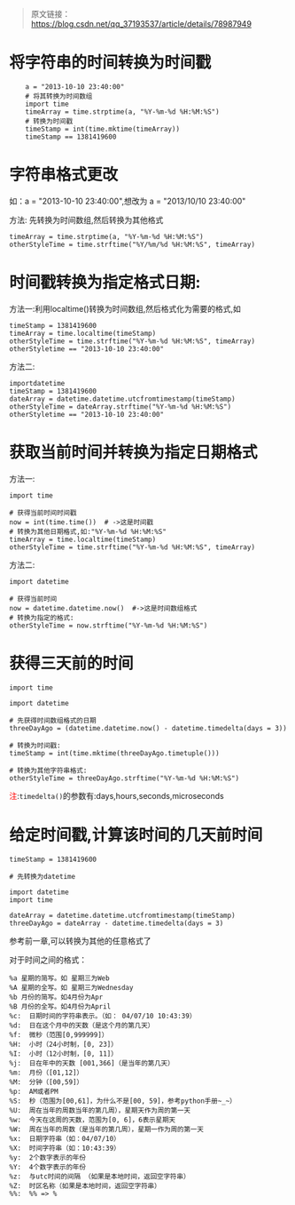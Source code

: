 > 原文链接：<https://blog.csdn.net/qq_37193537/article/details/78987949>

# 将字符串的时间转换为时间戳

	    a = "2013-10-10 23:40:00"
	    # 将其转换为时间数组
	    import time
	    timeArray = time.strptime(a, "%Y-%m-%d %H:%M:%S")
	    # 转换为时间戳
	    timeStamp = int(time.mktime(timeArray))
	    timeStamp == 1381419600

# 字符串格式更改

如：a = "2013-10-10 23:40:00",想改为 a = "2013/10/10 23:40:00"

方法: 先转换为时间数组,然后转换为其他格式    

	timeArray = time.strptime(a, "%Y-%m-%d %H:%M:%S")
	otherStyleTime = time.strftime("%Y/%m/%d %H:%M:%S", timeArray)

# 时间戳转换为指定格式日期:

方法一:利用localtime()转换为时间数组,然后格式化为需要的格式,如

	timeStamp = 1381419600
	timeArray = time.localtime(timeStamp)
	otherStyleTime = time.strftime("%Y-%m-%d %H:%M:%S", timeArray)
	otherStyletime == "2013-10-10 23:40:00"

方法二:

	importdatetime
	timeStamp = 1381419600
	dateArray = datetime.datetime.utcfromtimestamp(timeStamp)
	otherStyleTime = dateArray.strftime("%Y-%m-%d %H:%M:%S")
	otherStyletime == "2013-10-10 23:40:00"

# 获取当前时间并转换为指定日期格式

方法一:
	
	import time
	
	# 获得当前时间时间戳
	now = int(time.time())  # ->这是时间戳
	# 转换为其他日期格式,如:"%Y-%m-%d %H:%M:%S"
	timeArray = time.localtime(timeStamp)
	otherStyleTime = time.strftime("%Y-%m-%d %H:%M:%S", timeArray)

方法二:

	import datetime
	
	# 获得当前时间
	now = datetime.datetime.now()  #->这是时间数组格式
	# 转换为指定的格式:
	otherStyleTime = now.strftime("%Y-%m-%d %H:%M:%S")

# 获得三天前的时间
        
	import time
 
    import datetime

    # 先获得时间数组格式的日期
    threeDayAgo = (datetime.datetime.now() - datetime.timedelta(days = 3))

    # 转换为时间戳:
    timeStamp = int(time.mktime(threeDayAgo.timetuple()))

    # 转换为其他字符串格式:
    otherStyleTime = threeDayAgo.strftime("%Y-%m-%d %H:%M:%S")

<font color=red>注</font>:`timedelta()`的参数有:days,hours,seconds,microseconds

# 给定时间戳,计算该时间的几天前时间

    timeStamp = 1381419600
 
    # 先转换为datetime
 
    import datetime
    import time
 
    dateArray = datetime.datetime.utcfromtimestamp(timeStamp)
    threeDayAgo = dateArray - datetime.timedelta(days = 3)

参考前一章,可以转换为其他的任意格式了

对于时间之间的格式：

	%a 星期的简写。如 星期三为Web
	%A 星期的全写。如 星期三为Wednesday
	%b 月份的简写。如4月份为Apr
	%B 月份的全写。如4月份为April
	%c:  日期时间的字符串表示。（如： 04/07/10 10:43:39）
	%d:  日在这个月中的天数（是这个月的第几天）
	%f:  微秒（范围[0,999999]）
	%H:  小时（24小时制，[0, 23]）
	%I:  小时（12小时制，[0, 11]）
	%j:  日在年中的天数 [001,366]（是当年的第几天）
	%m:  月份（[01,12]）
	%M:  分钟（[00,59]）
	%p:  AM或者PM
	%S:  秒（范围为[00,61]，为什么不是[00, 59]，参考python手册~_~）
	%U:  周在当年的周数当年的第几周），星期天作为周的第一天
	%w:  今天在这周的天数，范围为[0, 6]，6表示星期天
	%W:  周在当年的周数（是当年的第几周），星期一作为周的第一天
	%x:  日期字符串（如：04/07/10）
	%X:  时间字符串（如：10:43:39）
	%y:  2个数字表示的年份
	%Y:  4个数字表示的年份
	%z:  与utc时间的间隔 （如果是本地时间，返回空字符串）
	%Z:  时区名称（如果是本地时间，返回空字符串）
	%%:  %% => %
 